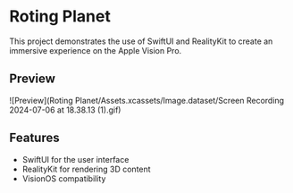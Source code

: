 # Roting Planet

This project demonstrates the use of SwiftUI and RealityKit to create an immersive experience on the Apple Vision Pro.

## Preview

![Preview](Roting Planet/Assets.xcassets/Image.dataset/Screen Recording 2024-07-06 at 18.38.13 (1).gif)

## Features

- SwiftUI for the user interface
- RealityKit for rendering 3D content
- VisionOS compatibility
